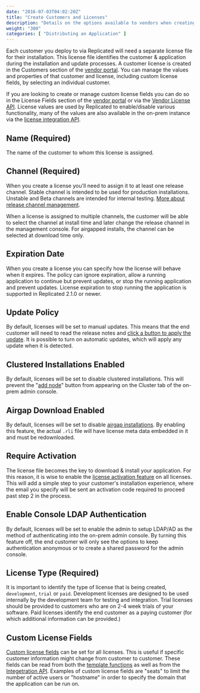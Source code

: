 ```yaml
---
date: "2016-07-03T04:02:20Z"
title: "Create Customers and Licenses"
description: "Details on the options available to vendors when creating a license for an end customer's upcoming installation."
weight: "300"
categories: [ "Distributing an Application" ]
---
```


Each customer you deploy to via Replicated will need a separate license file for their installation. This license file identifies the customer & application during the installation and update processes. A customer license is created in the Customers section of the [vendor portal](https://vendor.replicated.com/customers). You can manage the values and properties of that customer and license, including custom license fields, by selecting an individual customer.

If you are looking to create or manage custom license fields you can do so in the License Fields section of the [vendor portal](https://vendor.replicated.com/) or via the [Vendor License API](/docs/reference/vendor-api). License values are used by Replicated to enable/disable various functionality, many of the values are also available in the on-prem instance via the [license integration API](https://replicated.readme.io/docs/license-api).

## Name (Required)
The name of the customer to whom this license is assigned.

## Channel (Required)
When you create a license you'll need to assign it to at least one release channel.  Stable channel is intended to be used for production installations.  Unstable and Beta channels are intended for internal testing. [More about release channel management](/docs/getting-started/manage-releases/).

When a license is assigned to multiple channels, the customer will be able to select the channel at install time and later change the release channel in the management console.  For airgapped installs, the channel can be selected at download time only.

## Expiration Date
When you create a license you can specify how the license will behave when it expires.  The policy can ignore expiration, allow a running application to continue but prevent updates, or stop the running application and prevent updates.  License expiration to stop running the application is supported in Replicated 2.1.0 or newer.

## Update Policy
By default, licenses will be set to manual updates. This means that the end customer will need to read the release notes and [click a button to apply the update](https://blog.replicated.com/2015/12/31/1-click-update-experience/). It is possible to turn on automatic updates, which will apply any update when it is detected.

## Clustered Installations Enabled
By default, licenses will be set to disable clustered installations. This will prevent the "[add node](/docs/distributing-an-application/add-nodes/)" button from appearing on the Cluster tab of the on-prem admin console.

## Airgap Download Enabled
By default, licenses will be set to disable [airgap installations](https://blog.replicated.com/2016/05/24/airgapped-installation-support/). By enabling this feature, the actual `.rli` file will have license meta data embedded in it and must be redownloaded.

## Require Activation
The license file becomes the key to download & install your application. For this reason, it is wise to enable the [license activation feature](/docs/kb/supporting-your-customers/two-factor-licenses) on all licenses. This will add a simple step to your customer's installation experience, where the email you specify will be sent an activation code required to proceed past step 2 in the process.

## Enable Console LDAP Authentication
By default, licenses will be set to enable the admin to setup LDAP/AD as the method of authenticating into the on-prem admin console. By turning this feature off, the end customer will only see the options to keep authentication anonymous or to create a shared password for the admin console.

## License Type (Required)
It is important to identify the type of license that is being created, `development`, `trial` or `paid`. Development licenses are designed to be used internally by the development team for testing and integration. Trial licenses should be provided to customers who are on 2-4 week trials of your software. Paid licenses identify the end customer as a paying customer (for which additional information can be provided.)

## Custom License Fields
[Custom license fields](/docs/kb/developer-resources/custom-license-fields) can be set for all licenses. This is useful if specific customer information might change from customer to customer. These fields can be read from both the [template functions](/docs/packaging-an-application/template-functions) as well as from the [Integetration API](/categories/integration-api). Examples of custom license fields are "seats" to limit the number of active users or "hostname" in order to specify the domain that the application can be run on.

